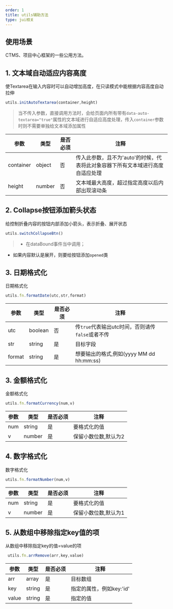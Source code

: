```yaml
---
order: 1
title: utils辅助方法
type: jui相关
---
```


## 使用场景
CTMS、项目中心框架的一些公用方法。


## 1. 文本域自动适应内容高度
使Textarea在输入内容时可以自动增加高度，在只读模式中能根据内容高度自动拉伸

```js
utils.initAutoTextarea(container,height)
```
>当不传入参数，直接调用方法时，会给页面内所有带有`data-auto-textarea="true"`属性的文本域进行自适应高度处理，传入`container`参数时则不需要单独给文本域添加属性

参数|类型|是否必须|注释
-|-|-|-
container|object|否|传入此参数，且不为'auto'的时候，代表将此对象容器下所有文本域进行高度自适应处理
height|number|否|文本域最大高度，超过指定高度以后内部出现滚动条



## 2. Collapse按钮添加箭头状态
给控制折叠内容的按钮内部添加小箭头，表示折叠、展开状态

```js
utils.switchCollapseBtn()
```
>- 在dataBound事件当中调用；
- 如果内容默认是展开，则要给按钮添加`opened`类



## 3. 日期格式化
日期格式化

```js
utils.fn.formatDate(utc,str,format)
```
参数|类型|是否必须|注释
-|-|-|-
utc|boolean|否|传`true`代表输出utc时间，否则请传`false`或者不传
str|string|是|目标字段
format|string|是|想要输出的格式,例如(yyyy MM dd hh:mm:ss)



## 3. 金额格式化
金额格式化

```js
utils.fn.formatCurrency(num,v)
```
参数|类型|是否必须|注释
-|-|-|-
num|string|是|要格式化的值
v|number|是|保留小数位数,默认为2



## 4. 数字格式化
数字格式化

```js
utils.fn.formatNumber(num,v)
```
参数|类型|是否必须|注释
-|-|-|-
num|string|是|要格式化的值
v|number|是|保留小数位数,默认为1



## 5. 从数组中移除指定key值的项
从数组中移除指定key的值=value的项

```js
 utils.fn.arrRemove(arr,key,value)
```
参数|类型|是否必须|注释
-|-|-|-
arr|array|是|目标数组
key|string|是|指定的属性，例如key:'id'
value|string|是|指定的值